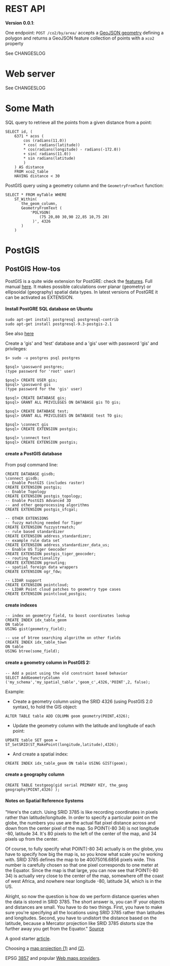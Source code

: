 # REST API
**Version 0.0.1**:

One endpoint:
`POST /co2/by/area/` accepts a [GeoJSON geometry](http://geojson.org/) defining a polygon and returns a GeoJSON feature collection of points with a `xco2` property 

See CHANGESLOG

# Web server
See CHANGESLOG

# Some Math
SQL query to retrieve all the points from a given distance from a point:
```
SELECT id, (
    6371 * acos (
        cos (radians(11.0))
        * cos( radians(latitude))
        * cos(radians(longitude) - radians(-172.0))
        + sin( radians(11.0))
        * sin radians(latitude)
        )
    ) AS distance 
    FROM xco2_table
    HAVING distance < 30
```

PostGIS query using a geometry column and the `GeometryFromText` function:
```
SELECT * FROM myTable WHERE 
    ST_Within(
       the_geom_column, 
       GeometryFromText (
           'POLYGON(
               (75 20,80 30,90 22,85 10,75 20)
            )', 4326
       )
    )
```
# PostGIS
## PostGIS How-tos
PostGIS is a quite wide extension for PostGRE: check the [features](http://www.postgis.us/downloads/postgis21_cheatsheet.html).
Full manual [here](http://postgis.net/docs/manual-dev).
It makes possible calculations over planar (geometry) or ellipsoidal (geography) spatial data types. In latest versions of PostGRE it can be activated as EXTENSION.

#### Install PostGRE SQL database on Ubuntu
```
sudo apt-get install postgresql postgresql-contrib
sudo apt-get install postgresql-9.3-postgis-2.1
```
See also [here](https://help.ubuntu.com/community/PostgreSQL)

Create a 'gis' and 'test' database and a 'gis' user with password 'gis' and privileges:
```
$> sudo -u postgres psql postgres

$psql> \password postgres;
(type password for 'root' user)

$psql> CREATE USER gis;
$psql> \password gis
(type password for the 'gis' user)

$psql> CREATE DATABASE gis;
$psql> GRANT ALL PRIVILEGES ON DATABASE gis TO gis;

$psql> CREATE DATABASE test;
$psql> GRANT ALL PRIVILEGES ON DATABASE test TO gis;

$psql> \connect gis
$psql> CREATE EXTENSION postgis;

$psql> \connect test
$psql> CREATE EXTENSION postgis;
```


#### create a PostGIS database
From psql command line:
```
CREATE DATABASE gisdb;
\connect gisdb;
-- Enable PostGIS (includes raster)
CREATE EXTENSION postgis;
-- Enable Topology
CREATE EXTENSION postgis_topology;
-- Enable PostGIS Advanced 3D 
-- and other geoprocessing algorithms
CREATE EXTENSION postgis_sfcgal;

-- OTHER EXTENSIONS
-- fuzzy matching needed for Tiger
CREATE EXTENSION fuzzystrmatch;
-- rule based standardizer
CREATE EXTENSION address_standardizer;
-- example rule data set
CREATE EXTENSION address_standardizer_data_us;
-- Enable US Tiger Geocoder
CREATE EXTENSION postgis_tiger_geocoder;
-- routing functionality
CREATE EXTENSION pgrouting;
-- spatial foreign data wrappers
CREATE EXTENSION ogr_fdw;

-- LIDAR support
CREATE EXTENSION pointcloud;
-- LIDAR Point cloud patches to geometry type cases
CREATE EXTENSION pointcloud_postgis;
```

#### create indexes
```
-- index on geometry field, to boost coordinates lookup
CREATE INDEX idx_table_geom
ON table
USING gist(geometry_field);

-- use of btree searching algorithm on other fields
CREATE INDEX idx_table_town
ON table
USING btree(some_field);
```

#### create a geometry column in PostGIS 2:
```
-- Add a point using the old constraint based behavior
SELECT AddGeometryColumn ('my_schema','my_spatial_table','geom_c',4326,'POINT',2, false);
```
Example: 

* Create a geometry column using the SRID 4326 (using PostGIS 2.0 syntax), to hold the GIS object:
```
ALTER TABLE table ADD COLUMN geom geometry(POINT,4326);
```
* Update the geometry column with the latitude and longitude of each point:
```
UPDATE table SET geom = ST_SetSRID(ST_MakePoint(longitude,latitude),4326);
```
* And create a spatial index:
```
CREATE INDEX idx_table_geom ON table USING GIST(geom);
```

#### create a geography column
```
CREATE TABLE testgeog(gid serial PRIMARY KEY, the_geog geography(POINT,4326) );
```


#### Notes on Spatial Reference Systems

"Here's the catch. Using SRID 3785 is like recording coordinates in pixels rather than latitude/longitude. In order to specify a particular point on the globe, the numbers you use are the actual flat pixel distance across and down from the center pixel of the map. So POINT(-80 34) is not longitude -80, latitude 34. It's 80 pixels to the left of the center of the map, and 34 pixels up from the center.

Of course, to fully specify what POINT(-80 34) actually is on the globe, you have to specify how big the map is, so you know what scale you're working with. SRID 3785 defines the map to be 40075016.6856 pixels wide. This number is carefully chosen so that one pixel corresponds to one meter at the Equator. Since the map is that large, you can now see that POINT(-80 34) is actually very close to the center of the map, somewhere off the coast of west Africa, and nowhere near longitude -80, latitude 34, which is in the US.

Alright, so now the question is how do we perform distance queries when the data is stored in SRID 3785. The short answer is, you can IF your objects and distances are small. You have to do two things. First, you have to make sure you're specifying all the locations using SRID 3785 rather than latitudes and longitudes. Second, you have to undistort the distance based on the latitude, because a Mercator projection like SRID 3785 distorts size the further away you get from the Equator."
[Source](https://groups.google.com/d/msg/rgeo-users/mSuhjK2Jl8o/XtSEa0Sa0-YJ)

A good starter [article](http://daniel-azuma.com/articles/georails/part-7).

Choosing a [map projection (1)](https://source.opennews.org/en-US/learning/choosing-right-map-projection/) and [(2)](http://www.geo.hunter.cuny.edu/~jochen/gtech201/lectures/lec6concepts/map%20coordinate%20systems/how%20to%20choose%20a%20projection.htm).

EPSG [3857](http://wiki.openstreetmap.org/wiki/EPSG:3857) and popular [Web maps providers](http://gis.stackexchange.com/questions/48949/epsg-3857-or-4326-for-googlemaps-openstreetmap-and-leaflet).

